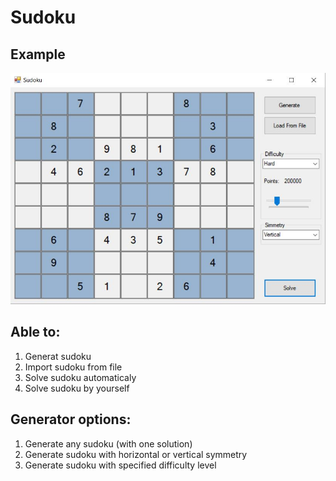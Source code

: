 # Sudoku 

## Example

![alt text](https://github.com/ilyakom/Sudoku/blob/master/Sudoku.JPG)

## Able to:

1. Generat sudoku
2. Import sudoku from file
3. Solve sudoku automaticaly
4. Solve sudoku by yourself

## Generator options:

1. Generate any sudoku (with one solution)
2. Generate sudoku with horizontal or vertical symmetry
3. Generate sudoku with specified difficulty level
